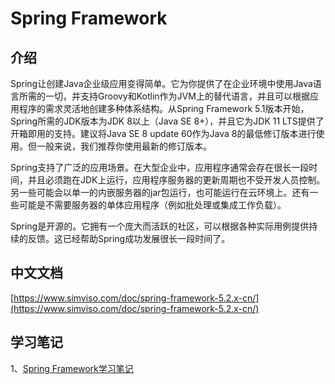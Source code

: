 # Spring Framework

## 介绍

Spring让创建Java企业级应用变得简单。它为你提供了在企业环境中使用Java语言所需的一切，并支持Groovy和Kotlin作为JVM上的替代语言，并且可以根据应用程序的需求灵活地创建多种体系结构。从Spring Framework 5.1版本开始，Spring所需的JDK版本为JDK 8以上（Java SE 8+），并且它为JDK 11 LTS提供了开箱即用的支持。建议将Java SE 8 update 60作为Java 8的最低修订版本进行使用。但一般来说，我们推荐你使用最新的修订版本。

Spring支持了广泛的应用场景。在大型企业中，应用程序通常会存在很长一段时间，并且必须跑在JDK上运行，应用程序服务器的更新周期也不受开发人员控制。另一些可能会以单一的内嵌服务器的jar包运行，也可能运行在云环境上。还有一些可能是不需要服务器的单体应用程序（例如批处理或集成工作负载）。

Spring是开源的。它拥有一个庞大而活跃的社区，可以根据各种实际用例提供持续的反馈。这已经帮助Spring成功发展很长一段时间了。

## 中文文档

[https://www.simviso.com/doc/spring-framework-5.2.x-cn/](https://www.simviso.com/doc/spring-framework-5.2.x-cn/)

## 学习笔记

1、[Spring Framework学习笔记](/notes/Spring/Framework/01)

